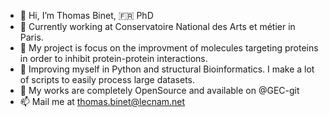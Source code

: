 - 👋 Hi, I’m Thomas Binet, 🇫🇷 PhD
- 💼 Currently working at Conservatoire National des Arts et métier in Paris.
- 🔎 My project is focus on the improvment of molecules targeting proteins in order to inhibit protein-protein interactions.
- 🌱 Improving myself in Python and structural Bioinformatics. I make a lot of scripts to easily process large datasets.
- 💞️ My works are completely OpenSource and available on @GEC-git
- 📫 Mail me at thomas.binet@lecnam.net

<!---
GitHuBinet/GitHuBinet is a ✨ special ✨ repository because its `README.md` (this file) appears on your GitHub profile.
You can click the Preview link to take a look at your changes.
--->
